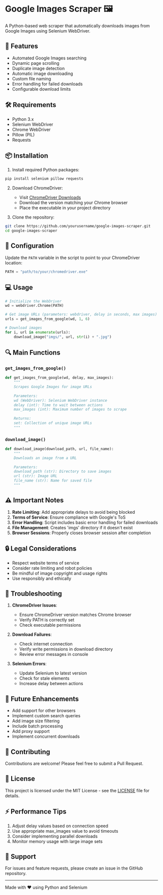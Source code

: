 # Google Images Scraper 🖼️

A Python-based web scraper that automatically downloads images from Google Images using Selenium WebDriver.

## 🚀 Features

- Automated Google Images searching
- Dynamic page scrolling
- Duplicate image detection
- Automatic image downloading
- Custom file naming
- Error handling for failed downloads
- Configurable download limits

## 🛠️ Requirements

- Python 3.x
- Selenium WebDriver
- Chrome WebDriver
- Pillow (PIL)
- Requests

## 📦 Installation

1. Install required Python packages:
```bash
pip install selenium pillow requests
```

2. Download ChromeDriver:
   - Visit [ChromeDriver Downloads](https://sites.google.com/chromium.org/driver/)
   - Download the version matching your Chrome browser
   - Place the executable in your project directory

3. Clone the repository:
```bash
git clone https://github.com/yourusername/google-images-scraper.git
cd google-images-scraper
```

## 🔧 Configuration

Update the `PATH` variable in the script to point to your ChromeDriver location:
```python
PATH = "path/to/your/chromedriver.exe"
```

## 💻 Usage

```python
# Initialize the WebDriver
wd = webdriver.Chrome(PATH)

# Get image URLs (parameters: webdriver, delay in seconds, max images)
urls = get_images_from_google(wd, 1, 6)

# Download images
for i, url in enumerate(urls):
    download_image("imgs/", url, str(i) + ".jpg")
```

## 🔍 Main Functions

### `get_images_from_google()`
```python
def get_images_from_google(wd, delay, max_images):
    """
    Scrapes Google Images for image URLs
    
    Parameters:
    wd (WebDriver): Selenium WebDriver instance
    delay (int): Time to wait between actions
    max_images (int): Maximum number of images to scrape
    
    Returns:
    set: Collection of unique image URLs
    """
```

### `download_image()`
```python
def download_image(download_path, url, file_name):
    """
    Downloads an image from a URL
    
    Parameters:
    download_path (str): Directory to save images
    url (str): Image URL
    file_name (str): Name for saved file
    """
```

## ⚠️ Important Notes

1. **Rate Limiting**: Add appropriate delays to avoid being blocked
2. **Terms of Service**: Ensure compliance with Google's ToS
3. **Error Handling**: Script includes basic error handling for failed downloads
4. **File Management**: Creates 'imgs' directory if it doesn't exist
5. **Browser Sessions**: Properly closes browser session after completion

## 🔒 Legal Considerations

- Respect website terms of service
- Consider rate limiting and robot policies
- Be mindful of image copyright and usage rights
- Use responsibly and ethically

## 🐛 Troubleshooting

1. **ChromeDriver Issues**:
   - Ensure ChromeDriver version matches Chrome browser
   - Verify PATH is correctly set
   - Check executable permissions

2. **Download Failures**:
   - Check internet connection
   - Verify write permissions in download directory
   - Review error messages in console

3. **Selenium Errors**:
   - Update Selenium to latest version
   - Check for stale elements
   - Increase delay between actions

## 🔄 Future Enhancements

- Add support for other browsers
- Implement custom search queries
- Add image size filtering
- Include batch processing
- Add proxy support
- Implement concurrent downloads

## 🤝 Contributing

Contributions are welcome! Please feel free to submit a Pull Request.

## 📜 License

This project is licensed under the MIT License - see the [LICENSE](LICENSE) file for details.

## ⚡ Performance Tips

1. Adjust delay values based on connection speed
2. Use appropriate max_images value to avoid timeouts
3. Consider implementing parallel downloads
4. Monitor memory usage with large image sets

## 📧 Support

For issues and feature requests, please create an issue in the GitHub repository.

---
Made with ❤️ using Python and Selenium
